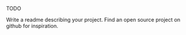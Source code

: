TODO

Write a readme describing your project. Find an open source project on github for inspiration.

